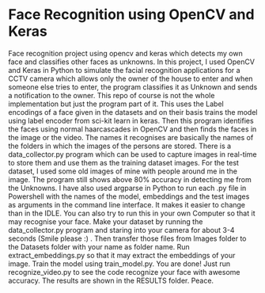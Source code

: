 # Face Recognition using OpenCV and Keras
 Face recognition project using opencv and keras which detects my own face and classifies other faces as unknowns.
 In this project, I used OpenCV and Keras in Python to simulate the facial recognition applications for a CCTV camera which allows only the owner of the house to enter and when someone else tries to enter, the program classifies it as Unknown and sends a notification to the owner.
 This repo of course is not the whole implementation but just the program part of it.
 This uses the Label encodings of a face given in the datasets and on their basis trains the model using label encoder from sci-kit learn in keras.
 Then this program identifies the faces using normal haarcascades in OpenCV and then finds the faces in the image or the video.
The names it recognises are basically the names of the folders in which the images of the persons are stored.
There is a data_collector.py program which can be used to capture images in real-time to store them and use them as the training dataset images. 
For the test dataset, I used some old images of mine with people around me in the image. The program still shows above 80% accuracy in detecting me from the Unknowns.
I have also used argparse in Python to run each .py file in Powershell with the names of the model, embeddings and the test images as arguments in the command line interface. It makes it easier to change than in the IDLE.
You can also try to run this in your own Computer so that it may recognise your face.
Make your dataset by running the data_collector.py program and staring into your camera for about 3-4 seconds (Smile please :) .
Then transfer those files from Images folder to the Datasets folder with your name as folder name.
Run extract_embeddings.py so that it may extract the embeddings of your image.
Train the model using train_model.py.
You are done!
Just run recognize_video.py to see the code recognize your face with awesome accuracy.
The results are shown in the RESULTS folder.
Peace.
